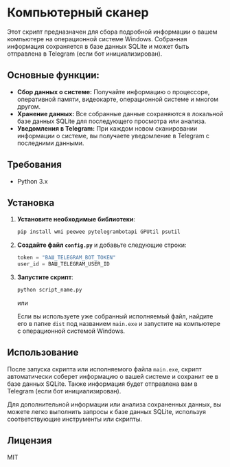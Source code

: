 
# Компьютерный сканер

Этот скрипт предназначен для сбора подробной информации о вашем компьютере на операционной системе Windows. Собранная информация сохраняется в базе данных SQLite и может быть отправлена в Telegram (если бот инициализирован).

## Основные функции:

- **Сбор данных о системе:** Получайте информацию о процессоре, оперативной памяти, видеокарте, операционной системе и многом другом.
- **Хранение данных:** Все собранные данные сохраняются в локальной базе данных SQLite для последующего просмотра или анализа.
- **Уведомления в Telegram:** При каждом новом сканировании информации о системе, вы получаете уведомление в Telegram с последними данными.

## Требования

- Python 3.x

## Установка

1. **Установите необходимые библиотеки**:

    ```bash
    pip install wmi peewee pytelegrambotapi GPUtil psutil
    ```

2. **Создайте файл `config.py`** и добавьте следующие строки:

    ```python
    token = "ВАШ_TELEGRAM_BOT_TOKEN"
    user_id = ВАШ_TELEGRAM_USER_ID
    ```

3. **Запустите скрипт**:

    ```bash
    python script_name.py
    ```

    или

    Если вы используете уже собранный исполняемый файл, найдите его в папке `dist` под названием `main.exe` и запустите на компьютере с операционной системой Windows.

## Использование

После запуска скрипта или исполняемого файла `main.exe`, скрипт автоматически соберет информацию о вашей системе и сохранит ее в базе данных SQLite. Также информация будет отправлена вам в Telegram (если бот инициализирован).

Для дополнительной информации или анализа сохраненных данных, вы можете легко выполнить запросы к базе данных SQLite, используя соответствующие инструменты или скрипты.

## Лицензия

MIT
